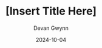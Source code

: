 ---
layout: post
title:  "[Insert Title Here]"
date: 2024-10-04
author: Devan Gwynn
description: "[Insert description here]"
image: "/assets/img/image5.jpg"
display_image: false  # change this to true to display the image below the banner
---
